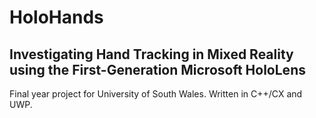 # HoloHands
## Investigating Hand Tracking in Mixed Reality using the First-Generation Microsoft HoloLens

Final year project for University of South Wales.
Written in C++/CX and UWP.
